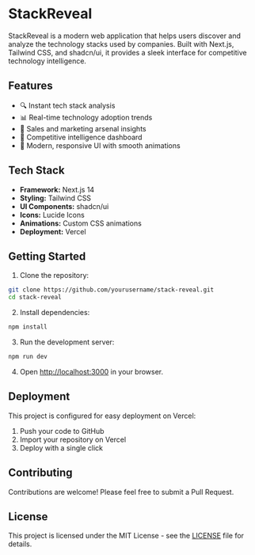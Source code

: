 # StackReveal

StackReveal is a modern web application that helps users discover and analyze the technology stacks used by companies. Built with Next.js, Tailwind CSS, and shadcn/ui, it provides a sleek interface for competitive technology intelligence.

## Features

- 🔍 Instant tech stack analysis
- 📊 Real-time technology adoption trends
- 💼 Sales and marketing arsenal insights
- 🎯 Competitive intelligence dashboard
- 🚀 Modern, responsive UI with smooth animations

## Tech Stack

- **Framework:** Next.js 14
- **Styling:** Tailwind CSS
- **UI Components:** shadcn/ui
- **Icons:** Lucide Icons
- **Animations:** Custom CSS animations
- **Deployment:** Vercel

## Getting Started

1. Clone the repository:
```bash
git clone https://github.com/yourusername/stack-reveal.git
cd stack-reveal
```

2. Install dependencies:
```bash
npm install
```

3. Run the development server:
```bash
npm run dev
```

4. Open [http://localhost:3000](http://localhost:3000) in your browser.

## Deployment

This project is configured for easy deployment on Vercel:

1. Push your code to GitHub
2. Import your repository on Vercel
3. Deploy with a single click

## Contributing

Contributions are welcome! Please feel free to submit a Pull Request.

## License

This project is licensed under the MIT License - see the [LICENSE](LICENSE) file for details.
